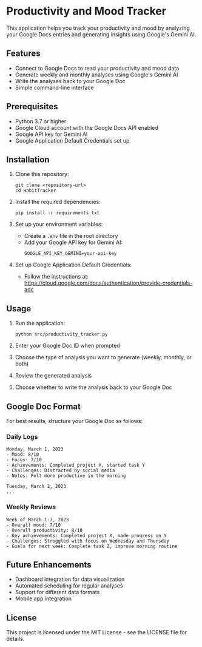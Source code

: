 # Productivity and Mood Tracker

This application helps you track your productivity and mood by analyzing your Google Docs entries and generating insights using Google's Gemini AI.

## Features

- Connect to Google Docs to read your productivity and mood data
- Generate weekly and monthly analyses using Google's Gemini AI
- Write the analyses back to your Google Doc
- Simple command-line interface

## Prerequisites

- Python 3.7 or higher
- Google Cloud account with the Google Docs API enabled
- Google API key for Gemini AI
- Google Application Default Credentials set up

## Installation

1. Clone this repository:
   ```
   git clone <repository-url>
   cd HabitTracker
   ```

2. Install the required dependencies:
   ```
   pip install -r requirements.txt
   ```

3. Set up your environment variables:
   - Create a `.env` file in the root directory
   - Add your Google API key for Gemini AI:
     ```
     GOOGLE_API_KEY_GEMINI=your-api-key
     ```

4. Set up Google Application Default Credentials:
   - Follow the instructions at: https://cloud.google.com/docs/authentication/provide-credentials-adc

## Usage

1. Run the application:
   ```
   python src/productivity_tracker.py
   ```

2. Enter your Google Doc ID when prompted
3. Choose the type of analysis you want to generate (weekly, monthly, or both)
4. Review the generated analysis
5. Choose whether to write the analysis back to your Google Doc

## Google Doc Format

For best results, structure your Google Doc as follows:

### Daily Logs
```
Monday, March 1, 2023
- Mood: 8/10
- Focus: 7/10
- Achievements: Completed project X, started task Y
- Challenges: Distracted by social media
- Notes: Felt more productive in the morning

Tuesday, March 2, 2023
...
```

### Weekly Reviews
```
Week of March 1-7, 2023
- Overall mood: 7/10
- Overall productivity: 8/10
- Key achievements: Completed project X, made progress on Y
- Challenges: Struggled with focus on Wednesday and Thursday
- Goals for next week: Complete task Z, improve morning routine
```

## Future Enhancements

- Dashboard integration for data visualization
- Automated scheduling for regular analyses
- Support for different data formats
- Mobile app integration

## License

This project is licensed under the MIT License - see the LICENSE file for details. 